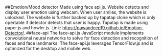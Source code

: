##Emotion/Mood detector
Made using face api.js.
Website detects and display user emotion using webcam. When user smiles, the website is unlocked.
The website is further backed up by tapatap clone which is only opertable if detector detects that user is happy.
Tapatap is made using paper.js and howler.js.
Link: https://pawandeep19.github.io/Emotion-Detector/.
##face-api
The face-api.js JavaScript module implements convolutional neural networks to solve for face detection and recognition of faces and face landmarks. The face-api.js leverages TensorFlow.js and is optimized for the desktop and mobile web.
